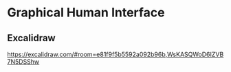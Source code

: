 # Graphical Human Interface

## Excalidraw
https://excalidraw.com/#room=e81f9f5b5592a092b96b,WsKASQWoD6IZVB7N5DSShw